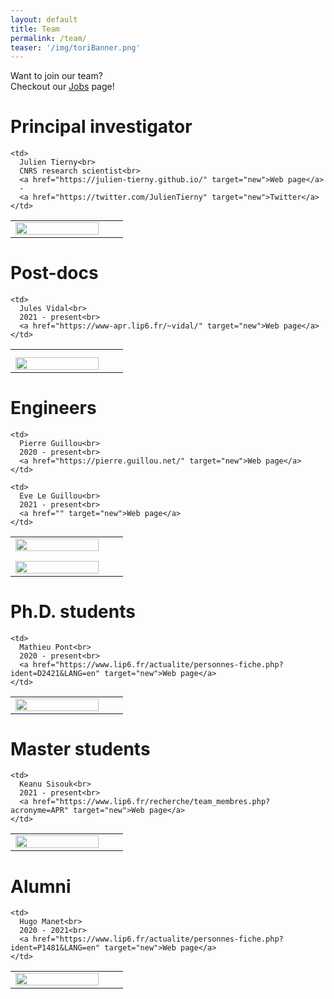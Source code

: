 ```yaml
---
layout: default
title: Team
permalink: /team/
teaser: '/img/toriBanner.png'
---
```


Want to join our team?<br>
Checkout our [Jobs](/jobs/) page!

# Principal investigator

<table>
  <tr>
    <td width="20%">
      <img width="90%" src="/img/tierny2021.jpg">
    </td>
    
<!--     <td width="10px" /> -->
    
    <td>
      Julien Tierny<br>
      CNRS research scientist<br>
      <a href="https://julien-tierny.github.io/" target="new">Web page</a>
      - 
      <a href="https://twitter.com/JulienTierny" target="new">Twitter</a>
    </td>
  </tr>
</table>

# Post-docs 
<table>
  <tr height="10px" />

  <tr>
    <td width="20%">
      <img width="90%" src="/img/vidal2020.jpg">
    </td>
    
<!--     <td width="10px" /> -->
    
    <td>
      Jules Vidal<br>
      2021 - present<br>
      <a href="https://www-apr.lip6.fr/~vidal/" target="new">Web page</a>
    </td>
  </tr>
</table>


# Engineers

<table>
  <tr>
    <td width="20%">
      <img width="90%" src="/img/guillou2021.jpg">
    </td>
    
<!--     <td width="10px" /> -->
    
    <td>
      Pierre Guillou<br>
      2020 - present<br>
      <a href="https://pierre.guillou.net/" target="new">Web page</a>
    </td>
  </tr>

  <tr height="10px" />

  <tr>
    <td width="20%">
      <img width="90%" src="/img/leguillou2021.jpg">
    </td>
    
<!--     <td width="10px" /> -->
    
    <td>
      Eve Le Guillou<br>
      2021 - present<br>
      <a href="" target="new">Web page</a>
    </td>
  </tr>


</table>  
  

# Ph.D. students
<table>
  <tr>
    <td width="20%">
      <img width="90%" src="/img/pont2021.jpg">
    </td>
    
<!--     <td width="10px" /> -->
    
    <td>
      Mathieu Pont<br>
      2020 - present<br>
      <a href="https://www.lip6.fr/actualite/personnes-fiche.php?ident=D2421&LANG=en" target="new">Web page</a>
    </td>
  </tr>

</table>

# Master students
<table>
  <tr>
    <td width="20%">
      <img width="90%" src="/img/sisouk2021.jpg">
    </td>

<!--     <td width="10px" /> -->

    <td>
      Keanu Sisouk<br>
      2021 - present<br>
      <a href="https://www.lip6.fr/recherche/team_membres.php?acronyme=APR" target="new">Web page</a>
    </td>
  </tr>
</table>

# Alumni
<table>
    <tr>
    <td width="20%">
      <img width="90%" src="/img/manet2021.jpg">
    </td>
    
<!--     <td width="10px" /> -->
    
    <td>
      Hugo Manet<br>
      2020 - 2021<br>
      <a href="https://www.lip6.fr/actualite/personnes-fiche.php?ident=P1481&LANG=en" target="new">Web page</a>
    </td>
  </tr>
</table>  

